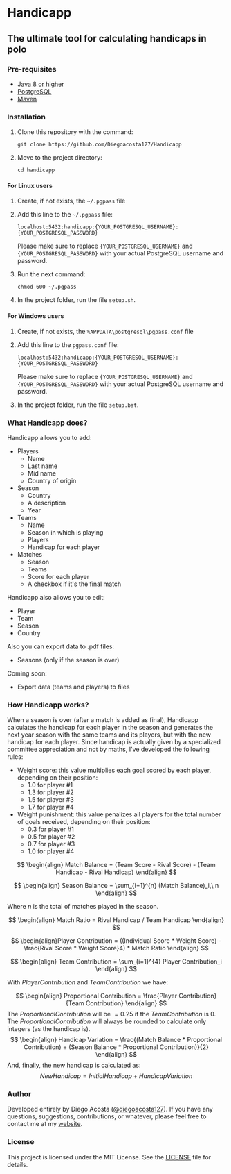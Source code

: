 # Handicapp

## The ultimate tool for calculating handicaps in polo

### Pre-requisites
- [Java 8 or higher](https://www.oracle.com/java/technologies/downloads/archive/)
- [PostgreSQL](https://www.postgresql.org/download/)
- [Maven](https://maven.apache.org/install.html)

### Installation

1. Clone this repository with the command:
   ```
   git clone https://github.com/Diegoacosta127/Handicapp
   ```
2. Move to the project directory:
   ```
   cd handicapp
   ```

#### For Linux users

1. Create, if not exists, the `~/.pgpass` file

2. Add this line to the `~/.pgpass` file:
   ```
   localhost:5432:handicapp:{YOUR_POSTGRESQL_USERNAME}:{YOUR_POSTGRESQL_PASSWORD}
    ```
    Please make sure to replace `{YOUR_POSTGRESQL_USERNAME}` and `{YOUR_POSTGRESQL_PASSWORD}` with your actual PostgreSQL username and password.
3. Run the next command:
    ```
    chmod 600 ~/.pgpass
    ```
4. In the project folder, run the file `setup.sh`.

#### For Windows users
1. Create, if not exists, the `%APPDATA\postgresql\pgpass.conf` file

2. Add this line to the `pgpass.conf` file:
   ```
   localhost:5432:handicapp:{YOUR_POSTGRESQL_USERNAME}:{YOUR_POSTGRESQL_PASSWORD}
    ```
    Please make sure to replace `{YOUR_POSTGRESQL_USERNAME}` and `{YOUR_POSTGRESQL_PASSWORD}` with your actual PostgreSQL username and password.
3. In the project folder, run the file `setup.bat`.

### What Handicapp does?
Handicapp allows you to add:
- Players
    - Name
    - Last name
    - Mid name
    - Country of origin
- Season
    - Country
    - A description
    - Year
- Teams
    - Name
    - Season in which is playing
    - Players
    - Handicap for each player
- Matches
    - Season
    - Teams
    - Score for each player
    - A checkbox if it's the final match

Handicapp also allows you to edit:
- Player
- Team
- Season
- Country

Also you can export data to .pdf files:
- Seasons (only if the season is over)

Coming soon:
- Export data (teams and players) to files

### How Handicapp works?
When a season is over (after a match is added as final), Handicapp calculates the handicap for each player in the season and generates the next year season with the same teams and its players, but with the new handicap for each player. Since handicap is actually given by a specialized committee appreciation and not by maths, I've developed the following rules:

- Weight score: this value multiplies each goal scored by each player, depending on their position:
    - $1.0$ for player #1
    - $1.3$ for player #2
    - $1.5$ for player #3
    - $1.7$ for player #4
- Weight punishment: this value penalizes all players for the total number of goals received, depending on their position:
    - $0.3$ for player #1
    - $0.5$ for player #2
    - $0.7$ for player #3
    - $1.0$ for player #4

$$
\begin{align}
    Match Balance = (Team Score - Rival Score) - (Team Handicap - Rival Handicap)
\end{align}
$$

$$
\begin{align}
    Season Balance = \sum_{i=1}^{n} (Match Balance)_i,\ n
\end{align}
$$

Where $n$ is the total of matches played in the season.

$$
\begin{align}
    Match Ratio = Rival Handicap / Team Handicap
\end{align}
$$

$$
\begin{align}Player Contribution = ((Individual Score * Weight Score) -\frac{Rival Score * Weight Score}4) * Match Ratio
\end{align}
$$

$$
\begin{align}
    Team Contribution = \sum_{i=1}^{4} Player Contribution_i
\end{align}
$$

With $Player Contribution$ and $Team Contribution$ we have:

$$
\begin{align}
    Proportional Contribution = \frac{Player Contribution}{Team Contribution} 
\end{align}
$$
The $Proportional Contribution$ will be $= 0.25$ if the $Team Contribution$ is $0$. The $Proportional Contribution$ will always be rounded to calculate only integers (as the handicap is).
$$
\begin{align}
    Handicap Variation = \frac{(Match Balance * Proportional Contribution) + (Season Balance * Proportional Contribution)}{2}
\end{align}
$$
And, finally, the new handicap is calculated as:
$$New Handicap = Initial Handicap + Handicap Variation$$

### Author
Developed entirely by Diego Acosta ([@diegoacosta127](https://github.com/Diegoacosta127)). If you have any questions, suggestions, contributions, or whatever, please feel free to contact me at my [website](https://diegoacosta127.pages.dev/).

### License
This project is licensed under the MIT License. See the [LICENSE](LICENSE) file for details.